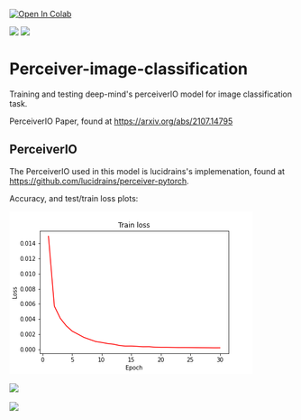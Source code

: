 [![Open In Colab](https://colab.research.google.com/assets/colab-badge.svg)](https://colab.research.google.com/drive/1lIsYIdr-3HrEQuu-YOSc72LiY6a-HI4e?usp=sharing)

[![](https://img.shields.io/github/license/sourcerer-io/hall-of-fame.svg?colorB=ff0001)](LICENSE)  [![](https://img.shields.io/badge/Piyush-Sharma-brightgreen.svg?colorB=ff0001)](https://www.linkedin.com/in/piyushsharma9323/)

# Perceiver-image-classification
Training and testing deep-mind's perceiverIO model for image classification task.

PerceiverIO Paper, found at https://arxiv.org/abs/2107.14795

## PerceiverIO
The PerceiverIO used in this model is lucidrains's implemenation, found at https://github.com/lucidrains/perceiver-pytorch.

Accuracy, and test/train loss plots:

![](images/train_loss.png)

![](images/test_loss.png)

![](images/accuracy.png)


